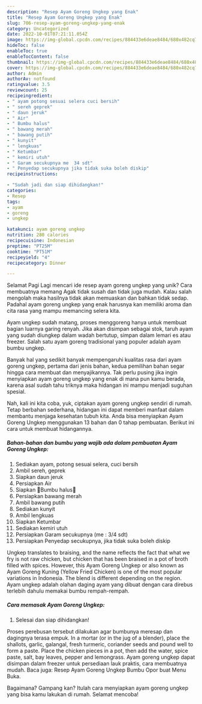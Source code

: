 ```yaml
---
description: "Resep Ayam Goreng Ungkep yang Enak"
title: "Resep Ayam Goreng Ungkep yang Enak"
slug: 706-resep-ayam-goreng-ungkep-yang-enak
category: Uncategorized
date: 2022-10-01T07:21:11.054Z
image: https://img-global.cpcdn.com/recipes/884433e6deae8484/680x482cq70/ayam-goreng-ungkep-foto-resep-utama.jpg
hideToc: false
enableToc: true
enableTocContent: false
thumbnail: https://img-global.cpcdn.com/recipes/884433e6deae8484/680x482cq70/ayam-goreng-ungkep-foto-resep-utama.jpg
cover: https://img-global.cpcdn.com/recipes/884433e6deae8484/680x482cq70/ayam-goreng-ungkep-foto-resep-utama.jpg
author: Admin
authorAv: notfound
ratingvalue: 3.5
reviewcount: 25
recipeingredient:
- " ayam potong sesuai selera cuci bersih"
- " sereh geprek"
- " daun jeruk"
- " Air"
- " Bumbu halus"
- " bawang merah"
- " bawang putih"
- " kunyit"
- " lengkuas"
- " Ketumbar"
- " kemiri utuh"
- " Garam secukupnya me  34 sdt"
- " Penyedap secukupnya jika tidak suka boleh diskip"
recipeinstructions:

- "Sudah jadi dan siap dihidangkan!"
categories:
- Resep
tags:
- ayam
- goreng
- ungkep

katakunci: ayam goreng ungkep 
nutrition: 280 calories
recipecuisine: Indonesian
preptime: "PT25M"
cooktime: "PT51M"
recipeyield: "4"
recipecategory: Dinner

---
```



Selamat Pagi Lagi mencari ide resep ayam goreng ungkep yang unik? Cara membuatnya memang Agak tidak susah dan tidak juga mudah. Kalau salah mengolah maka hasilnya tidak akan memuaskan dan bahkan tidak sedap. Padahal ayam goreng ungkep yang enak harusnya kan memiliki aroma dan cita rasa yang mampu memancing selera kita.


Ayam ungkep sudah matang, proses menggoreng hanya untuk membuat bagian luarnya garing renyah. Jika akan disimpan sebagai stok, taruh ayam yang sudah diungkep dalam wadah bertutup, simpan dalam lemari es atau freezer. Salah satu ayam goreng tradisional yang populer adalah ayam bumbu ungkep.

Banyak hal yang sedikit banyak mempengaruhi kualitas rasa dari ayam goreng ungkep, pertama dari jenis bahan, kedua pemilihan bahan segar hingga cara membuat dan menyajikannya. Tak perlu pusing jika ingin menyiapkan ayam goreng ungkep yang enak di mana pun kamu berada, karena asal sudah tahu triknya maka hidangan ini mampu menjadi suguhan spesial.


Nah, kali ini kita coba, yuk, ciptakan ayam goreng ungkep sendiri di rumah. Tetap berbahan sederhana, hidangan ini dapat memberi manfaat dalam membantu menjaga kesehatan tubuh kita. Anda bisa menyiapkan Ayam Goreng Ungkep menggunakan 13 bahan dan 0 tahap pembuatan. Berikut ini cara untuk membuat hidangannya.

<!--inarticleads1-->

##### Bahan-bahan dan bumbu yang wajib ada dalam pembuatan Ayam Goreng Ungkep:

1. Sediakan  ayam, potong sesuai selera, cuci bersih
1. Ambil  sereh, geprek
1. Siapkan  daun jeruk
1. Persiapkan  Air
1. Siapkan  🔻Bumbu halus🔻
1. Persiapkan  bawang merah
1. Ambil  bawang putih
1. Sediakan  kunyit
1. Ambil  lengkuas
1. Siapkan  Ketumbar
1. Sediakan  kemiri utuh
1. Persiapkan  Garam secukupnya (me : 3/4 sdt)
1. Persiapkan  Penyedap secukupnya, jika tidak suka boleh diskip


Ungkep translates to braising, and the name reflects the fact that what we fry is not raw chicken, but chicken that has been braised in a pot of broth filled with spices. However, this Ayam Goreng Ungkep or also known as Ayam Goreng Kuning (Yellow Fried Chicken) is one of the most popular variations in Indonesia. The blend is different depending on the region. Ayam ungkep adalah olahan daging ayam yang dibuat dengan cara direbus terlebih dahulu memakai bumbu rempah-rempah. 

<!--inarticleads2-->

##### Cara memasak Ayam Goreng Ungkep:


1. Selesai dan siap dihidangkan!

Proses perebusan tersebut dilakukan agar bumbunya meresap dan dagingnya terasa empuk. In a mortar (or in the jug of a blender), place the shallots, garlic, galangal, fresh turmeric, coriander seeds and pound well to form a paste. Place the chicken pieces in a pot, then add the water, spice paste, salt, bay leaves, pepper and lemongrass. Ayam goreng ungkep dapat disimpan dalam freezer untuk persediaan lauk praktis, cara membuatnya mudah. Baca juga: Resep Ayam Goreng Ungkep Bumbu Opor buat Menu Buka. 

Bagaimana? Gampang kan? Itulah cara menyiapkan ayam goreng ungkep yang bisa kamu lakukan di rumah. Selamat mencoba!
